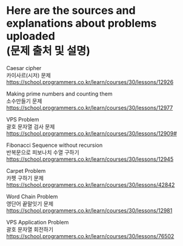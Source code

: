 # Here are the sources and explanations about problems uploaded <br> (문제 출처 및 설명)

Caesar cipher <br> 카이사르(시저) 문제 <br> https://school.programmers.co.kr/learn/courses/30/lessons/12926

Making prime numbers and counting them <br> 소수만들기 문제 <br> https://school.programmers.co.kr/learn/courses/30/lessons/12977

VPS Problem <br> 괄호 문자열 검사 문제 <br> https://school.programmers.co.kr/learn/courses/30/lessons/12909#

Fibonacci Sequence without recursion <br> 반복문으로 피보나치 수열 구하기 <br> https://school.programmers.co.kr/learn/courses/30/lessons/12945

Carpet Problem <br> 카펫 구하기 문제 <br> https://school.programmers.co.kr/learn/courses/30/lessons/42842

Word Chain Problem <br> 영단어 끝말잇기 문제 <br> https://school.programmers.co.kr/learn/courses/30/lessons/12981

VPS Application Problem <br> 괄호 문자열 회전하기 <br> https://school.programmers.co.kr/learn/courses/30/lessons/76502
